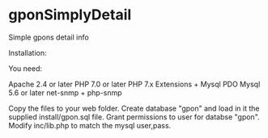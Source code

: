 # gponSimplyDetail
Simple gpons detail info

Installation:

You need:

Apache 2.4 or later
PHP 7.0 or later 
PHP 7.x Extensions + Mysql PDO
Mysql 5.6 or later 
net-snmp + php-snmp

Copy the files to your web folder.
Create database "gpon" and load in it the supplied install/gpon.sql file. 
Grant permissions to user for databse "gpon". Modify inc/lib.php to match the mysql user,pass.
